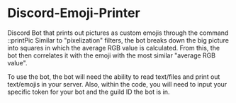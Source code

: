# Discord-Emoji-Printer
Discord Bot that prints out pictures as custom emojis through the command ::printPic 
Similar to "pixelization" filters, the bot breaks down the big picture into squares in which the average RGB value is calculated. From this, the bot then correlates it with the emoji with the most similar "average RGB value". 

To use the bot, the bot will need the ability to read text/files and print out text/emojis in your server. Also, within the code, you will need to input your specific token for your bot and the guild ID the bot is in.
